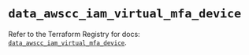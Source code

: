 # `data_awscc_iam_virtual_mfa_device`

Refer to the Terraform Registry for docs: [`data_awscc_iam_virtual_mfa_device`](https://registry.terraform.io/providers/hashicorp/awscc/0.70.0/docs/data-sources/iam_virtual_mfa_device).
